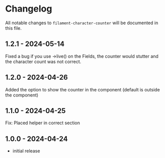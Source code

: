 # Changelog

All notable changes to `filament-character-counter` will be documented in this file.

## 1.2.1 - 2024-05-14

Fixed a bug if you use ->live() on the Fields, the counter would stutter and the character count was not correct.

## 1.2.0 - 2024-04-26

Added the option to show the counter in the component (default is outside the component)

## 1.1.0 - 2024-04-25

Fix: Placed helper in correct section

## 1.0.0 - 2024-04-24

- initial release
